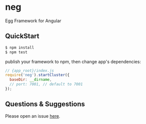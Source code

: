# neg

Egg Framework for Angular

## QuickStart

```bash
$ npm install
$ npm test
```

publish your framework to npm, then change app's dependencies:

```js
// {app_root}/index.js
require('neg').startCluster({
  baseDir: __dirname,
  // port: 7001, // default to 7001
});

```

## Questions & Suggestions

Please open an issue [here](https://github.com/eggjs/egg/issues).


